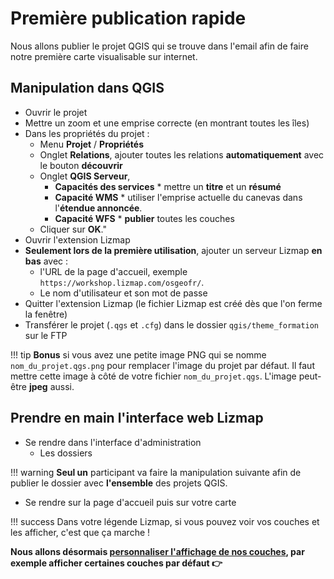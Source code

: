 # Première publication rapide

Nous allons publier le projet QGIS qui se trouve dans l'email afin de faire notre première carte visualisable sur
internet.

## Manipulation dans QGIS

* Ouvrir le projet
* Mettre un zoom et une emprise correcte (en montrant toutes les îles)
* Dans les propriétés du projet :
    * Menu **Projet** / **Propriétés**
    * Onglet **Relations**, ajouter toutes les relations **automatiquement** avec le bouton **découvrir**
    * Onglet **QGIS Serveur**,
        * **Capacités des services**
              * mettre un **titre** et un **résumé**
        * **Capacité WMS**
              * utiliser l'emprise actuelle du canevas dans l'**étendue annoncée**.
        * **Capacité WFS**
              * **publier** toutes les couches
    * Cliquer sur **OK**."
* Ouvrir l'extension Lizmap
* **Seulement lors de la première utilisation**, ajouter un serveur Lizmap **en bas** avec :
    * l'URL de la page d'accueil, exemple `https://workshop.lizmap.com/osgeofr/`.
    * Le nom d'utilisateur et son mot de passe
* Quitter l'extension Lizmap (le fichier Lizmap est créé dès que l'on ferme la fenêtre)
* Transférer le projet (`.qgs` et `.cfg`) dans le dossier `qgis/theme_formation` sur le FTP

!!! tip
    **Bonus** si vous avez une petite image PNG qui se nomme `nom_du_projet.qgs.png` pour remplacer l'image du projet par défaut.
    Il faut mettre cette image à côté de votre fichier `nom_du_projet.qgs`. L'image peut-être **jpeg** aussi.

## Prendre en main l'interface web Lizmap

* Se rendre dans l'interface d'administration
    * Les dossiers

!!! warning
    **Seul un** participant va faire la manipulation suivante afin de publier le dossier avec **l'ensemble** des projets QGIS.

* Se rendre sur la page d'accueil puis sur votre carte

!!! success
    Dans votre légende Lizmap, si vous pouvez voir vos couches et les afficher, c'est que ça marche !

**Nous allons désormais [personnaliser l'affichage de nos couches](./lizmap-short-03-legend.md), par exemple afficher
certaines couches par défaut 👉**
